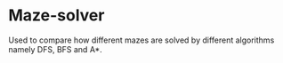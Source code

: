 # Maze-solver
Used to compare how different mazes are solved by different algorithms namely DFS, BFS and A*.
